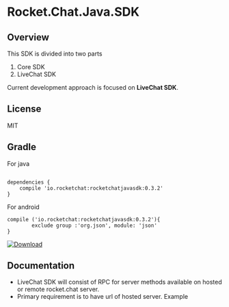 Rocket.Chat.Java.SDK
=====================================
Overview
--------
This SDK is divided into two parts
1. Core SDK
2. LiveChat SDK

Current development approach is focused on **LiveChat SDK**.

License
-------
MIT

Gradle
------
For java 

```Gradle

dependencies {
    compile 'io.rocketchat:rocketchatjavasdk:0.3.2'
}
```
For android 

```Gradle
compile ('io.rocketchat:rocketchatjavasdk:0.3.2'){
        exclude group :'org.json', module: 'json'
}
```

[ ![Download](https://api.bintray.com/packages/sacoo7/Maven/RocketChat-SDK/images/download.svg) ](https://bintray.com/sacoo7/Maven/RocketChat-SDK/_latestVersion)


Documentation
-------------
- LiveChat SDK will consist of RPC for server methods available on hosted or remote rocket.chat server.</br>
- Primary requirement is to have url of hosted server.
Example </br>
     

```



```


